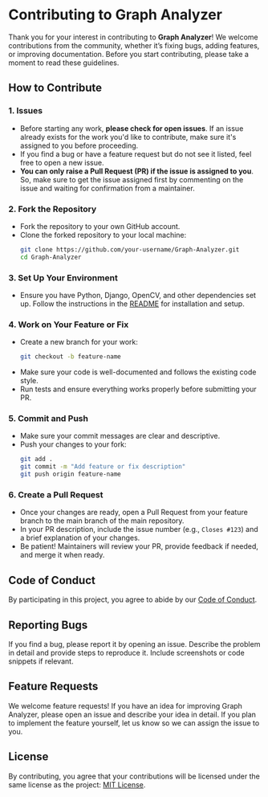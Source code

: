 # Contributing to Graph Analyzer

Thank you for your interest in contributing to **Graph Analyzer**! We welcome contributions from the community, whether it’s fixing bugs, adding features, or improving documentation. Before you start contributing, please take a moment to read these guidelines.

## How to Contribute

### 1. Issues
- Before starting any work, **please check for open issues**. If an issue already exists for the work you'd like to contribute, make sure it's assigned to you before proceeding.
- If you find a bug or have a feature request but do not see it listed, feel free to open a new issue.
- **You can only raise a Pull Request (PR) if the issue is assigned to you**. So, make sure to get the issue assigned first by commenting on the issue and waiting for confirmation from a maintainer.
  
### 2. Fork the Repository
- Fork the repository to your own GitHub account.
- Clone the forked repository to your local machine:
  ```bash
  git clone https://github.com/your-username/Graph-Analyzer.git
  cd Graph-Analyzer
  ```

### 3. Set Up Your Environment
- Ensure you have Python, Django, OpenCV, and other dependencies set up. Follow the instructions in the [README](README.md) for installation and setup.

### 4. Work on Your Feature or Fix
- Create a new branch for your work:
  ```bash
  git checkout -b feature-name
  ```
- Make sure your code is well-documented and follows the existing code style.
- Run tests and ensure everything works properly before submitting your PR.

### 5. Commit and Push
- Make sure your commit messages are clear and descriptive.
- Push your changes to your fork:
  ```bash
  git add .
  git commit -m "Add feature or fix description"
  git push origin feature-name
  ```

### 6. Create a Pull Request
- Once your changes are ready, open a Pull Request from your feature branch to the main branch of the main repository.
- In your PR description, include the issue number (e.g., `Closes #123`) and a brief explanation of your changes.
- Be patient! Maintainers will review your PR, provide feedback if needed, and merge it when ready.

## Code of Conduct
By participating in this project, you agree to abide by our [Code of Conduct](CODE_OF_CONDUCT.md).

## Reporting Bugs
If you find a bug, please report it by opening an issue. Describe the problem in detail and provide steps to reproduce it. Include screenshots or code snippets if relevant.

## Feature Requests
We welcome feature requests! If you have an idea for improving Graph Analyzer, please open an issue and describe your idea in detail. If you plan to implement the feature yourself, let us know so we can assign the issue to you.

## License
By contributing, you agree that your contributions will be licensed under the same license as the project: [MIT License](LICENSE).
